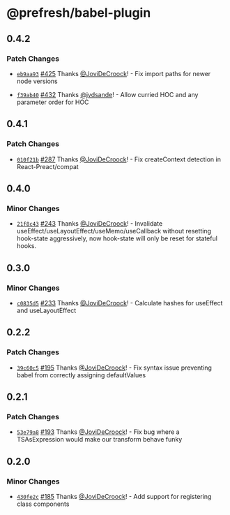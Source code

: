 # @prefresh/babel-plugin

## 0.4.2

### Patch Changes

- [`eb9aa93`](https://github.com/preactjs/prefresh/commit/eb9aa932fc2a01fed3ecb662e195422986529419) [#425](https://github.com/preactjs/prefresh/pull/425) Thanks [@JoviDeCroock](https://github.com/JoviDeCroock)! - Fix import paths for newer node versions

* [`f39ab40`](https://github.com/preactjs/prefresh/commit/f39ab409a46a7a06f8e892920e407be728fcefa1) [#432](https://github.com/preactjs/prefresh/pull/432) Thanks [@jvdsande](https://github.com/jvdsande)! - Allow curried HOC and any parameter order for HOC

## 0.4.1

### Patch Changes

- [`010f21b`](https://github.com/preactjs/prefresh/commit/010f21b947d0cdee59fac6af6a17d10cb6a696b5) [#287](https://github.com/preactjs/prefresh/pull/287) Thanks [@JoviDeCroock](https://github.com/JoviDeCroock)! - Fix createContext detection in React-Preact/compat

## 0.4.0

### Minor Changes

- [`21f8c43`](https://github.com/preactjs/prefresh/commit/21f8c4330a29edcb5d4493cda5465e6556a5f92c) [#243](https://github.com/preactjs/prefresh/pull/243) Thanks [@JoviDeCroock](https://github.com/JoviDeCroock)! - Invalidate useEffect/useLayoutEffect/useMemo/useCallback without resetting hook-state aggressively, now hook-state will only be reset for stateful hooks.

## 0.3.0

### Minor Changes

- [`c0835d5`](https://github.com/preactjs/prefresh/commit/c0835d5c5820809563ec768296a610b45d7dc0c0) [#233](https://github.com/preactjs/prefresh/pull/233) Thanks [@JoviDeCroock](https://github.com/JoviDeCroock)! - Calculate hashes for useEffect and useLayoutEffect

## 0.2.2

### Patch Changes

- [`39c60c5`](https://github.com/preactjs/prefresh/commit/39c60c5862adef106fed1ca59a968f40cdacdd10) [#195](https://github.com/preactjs/prefresh/pull/195) Thanks [@JoviDeCroock](https://github.com/JoviDeCroock)! - Fix syntax issue preventing babel from correctly assigning defaultValues

## 0.2.1

### Patch Changes

- [`53e79a8`](https://github.com/preactjs/prefresh/commit/53e79a8bcdf5ef3a9387e46307cfd0ce1a2a3186) [#193](https://github.com/preactjs/prefresh/pull/193) Thanks [@JoviDeCroock](https://github.com/JoviDeCroock)! - Fix bug where a TSAsExpression would make our transform behave funky

## 0.2.0

### Minor Changes

- [`430fe2c`](https://github.com/preactjs/prefresh/commit/430fe2c2b281b1973a74c542a38c1bb5be2a6559) [#185](https://github.com/preactjs/prefresh/pull/185) Thanks [@JoviDeCroock](https://github.com/JoviDeCroock)! - Add support for registering class components
